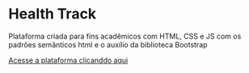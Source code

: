 # Health Track

Plataforma criada para fins acadêmicos com HTML, CSS e JS com os padrões semânticos html e o auxílio da biblioteca Bootstrap 

[Acesse a plataforma clicanddo aqui](https://gurgelamaral.github.io/health-track-test/HTML/index.html)
